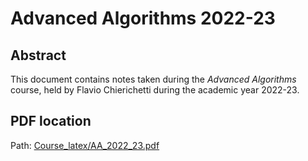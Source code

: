 # Advanced Algorithms 2022-23

## Abstract
This document contains notes taken during the *Advanced Algorithms*
course, held by Flavio Chierichetti during the academic year 2022-23.

## PDF location

Path: [Course_latex/AA_2022_23.pdf](./Course_latex/AA_2022_23.pdf)